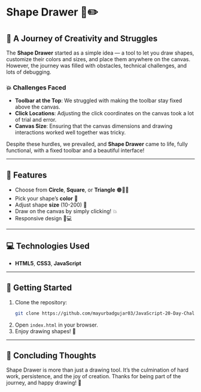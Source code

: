 # Shape Drawer 🎨✏️

## 🌟 **A Journey of Creativity and Struggles**

The **Shape Drawer** started as a simple idea — a tool to let you draw shapes, customize their colors and sizes, and place them anywhere on the canvas. However, the journey was filled with obstacles, technical challenges, and lots of debugging.

### 💥 **Challenges Faced**
- **Toolbar at the Top**: We struggled with making the toolbar stay fixed above the canvas.
- **Click Locations**: Adjusting the click coordinates on the canvas took a lot of trial and error.
- **Canvas Size**: Ensuring that the canvas dimensions and drawing interactions worked well together was tricky.

Despite these hurdles, we prevailed, and **Shape Drawer** came to life, fully functional, with a fixed toolbar and a beautiful interface!

---

## 📐 **Features**
- Choose from **Circle**, **Square**, or **Triangle** 🟠🔲🔺
- Pick your shape’s **color** 🎨
- Adjust shape **size** (10-200) 📏
- Draw on the canvas by simply clicking! 💥
- Responsive design 📱💻

---

## 💻 **Technologies Used**
- **HTML5**, **CSS3**, **JavaScript**

---

## 🚀 **Getting Started**

1. Clone the repository:
   ```bash
   git clone https://github.com/mayurbadgujar03/JavaScript-20-Day-Challenge-Building-20-Basic-Projects.git
   ```
2. Open ```index.html``` in your browser.
3. Enjoy drawing shapes! 🎉

---

## 💬 **Concluding Thoughts**
Shape Drawer is more than just a drawing tool. It’s the culmination of hard work, persistence, and the joy of creation. Thanks for being part of the journey, and happy drawing! 🎨
